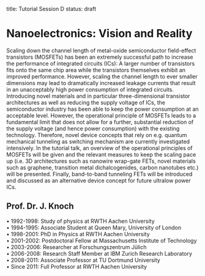 title: Tutorial Session D
status: draft

Nanoelectronics: Vision and Reality
==================================
Scaling down the channel length of metal-oxide semiconductor field-effect transistors (MOSFETs) has been an extremely successful path to increase the performance of integrated circuits (ICs): A larger number of transistors fits onto the same chip area while the transistors themselves exhibit an improved performance. However, scaling the channel length to ever smaller dimensions may lead to dramatically increased leakage currents that result in an unacceptably high power consumption of integrated circuits. Introducing novel materials and in particular three-dimensional transistor architectures as well as reducing the supply voltage of ICs, the semiconductor industry has been able to keep the power consumption at an acceptable level. However, the operational principle of MOSFETs leads to a fundamental limit that does not allow for a further, substantial reduction of the supply voltage (and hence power consumption) with the existing technology. Therefore, novel device concepts that rely on e.g. quantum mechanical tunneling as switching mechanism are currently investigated intensively. 
In the tutorial talk, an overview of the operational principles of MOSFETs will be given and the relevant measures to keep the scaling pace up (i.e. 3D architectures such as nanowire wrap-gate FETs, novel materials such as graphene, transition metal dichalcogenides, carbon nanotubes etc.) will be presented. Finally, band-to-band tunneling FETs will be introduced and discussed as an alternative device concept for future ultralow power ICs.


Prof. Dr. J. Knoch
----
•	1992-1998: Study of physics at RWTH Aachen University   
•	1994-1995: Associate Student at Queen Mary, University of London   
•	1998-2001: PhD in Physics at RWTH Aachen University   
•	2001-2002: Postdoctoral Fellow at Massachusetts Institute of Technology   
•	2003-2006: Researcher at Forschungszentrum Jülich   
•	2006-2008: Research Staff Member at IBM Zurich Research Laboratory   
•	2008-2011: Associate Professor at TU Dortmund University   
•	Since 2011: Full Professor at RWTH Aachen University   
